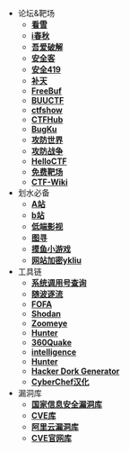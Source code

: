 - 论坛&靶场
  - [**看雪**](https://bbs.kanxue.com/)
  - [**i春秋**](https://www.ichunqiu.com/)
  - [**吾爱破解**](https://www.52pojie.cn/forum.php)
  - [**安全客**](https://www.anquanke.com/)
  - [**安全419**](http://www.anquan419.com/)
  - [**补天**](https://www.butian.net/)
  - [**FreeBuf**](https://www.freebuf.com/)
  - [**BUUCTF**](https://buuoj.cn/challenges)
  - [**ctfshow**](https://ctf.show/)
  - [**CTFHub**](https://www.ctfhub.com/#/index)
  - [**BugKu**](https://ctf.bugku.com/)
  - [**攻防世界**](https://adworld.xctf.org.cn/home/index)
  - [**攻防战争**](https://ctfwar.org.cn/)
  - [**HelloCTF** ](https://hello-ctf.com/)
  - [**免费靶场**](https://www.bachang.org/)
  - [**CTF-Wiki**](https://ctf-wiki.org/)
- 划水必备
  - [**A站**](https://www.acfun.cn/)
  - [**b站**](https://www.bilibili.com/)
  - [**低端影视**](https://ddys.pro//)
  - [**图寻**](https://tuxun.fun/)
  - [**摸鱼小游戏**](https://haiyong.site/moyu/)
  - [**网站加密ykliu**](https://yk-liu.github.io/secret/)
- 工具链
  - [**系统调用号查询**](https://syscall.sh/)
  - [**随波逐流**](http://1o1o.xyz/)
  - [**FOFA**]( https://fofa.info/)
  - [**Shodan**](https://www.shodan.io)
  - [**Zoomeye**](https://www.zoomeye.org/)
  - [**Hunter**](https://hunter.qianxin.com/)
  - [**360Quake**](https://quake.360.net)
  - [**intelligence**](https://intelx.io/)
  - [**Hunter**](https://hunter.io/)
  - [**Hacker Dork Generator**](https://iamunixtz.github.io/LazyDork/)
  - <a href="SRK_Toolbox/SRK_Toolbox.html"><strong>CyberChef汉化</strong></a>
- 漏洞库
  - [**国家信息安全漏洞库**](https://www.cnnvd.org.cn/home/childHome)
  - [**CVE库**](https://www.cve.org/)
  - [**阿里云漏洞库**](https://avd.aliyun.com/)
  - [**CVE官网库**](https://github.com/CVEProject/cvelistV5)